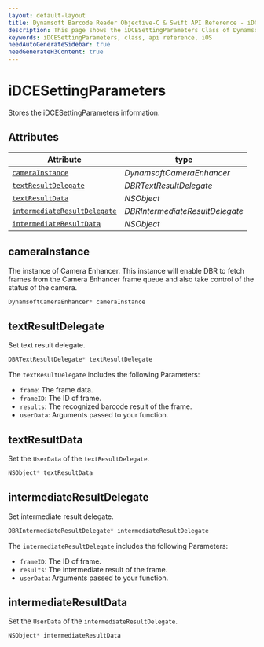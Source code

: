 ```yaml
---
layout: default-layout
title: Dynamsoft Barcode Reader Objective-C & Swift API Reference - iDCESettingParameters Class
description: This page shows the iDCESettingParameters Class of Dynamsoft Barcode Reader for iOS SDK.
keywords: iDCESettingParameters, class, api reference, iOS
needAutoGenerateSidebar: true
needGenerateH3Content: true
---
```


# iDCESettingParameters

Stores the iDCESettingParameters information.

## Attributes

| Attribute | type |
|-----------|------|
| [`cameraInstance`](#camerainstance) | *DynamsoftCameraEnhancer* |
| [`textResultDelegate`](#textresultdelegate) | *DBRTextResultDelegate* |
| [`textResultData`](#textresultdata) | *NSObject* |
| [`intermediateResultDelegate`](#intermediateresultdelegate) | *DBRIntermediateResultDelegate* |
| [`intermediateResultData`](#intermediateresultdata) | *NSObject* |

## cameraInstance

The instance of Camera Enhancer. This instance will enable DBR to fetch frames from the Camera Enhancer frame queue and also take control of the status of the camera.

```objectivec
DynamsoftCameraEnhancer* cameraInstance
```

## textResultDelegate

Set text result delegate.

```objectivec
DBRTextResultDelegate* textResultDelegate
```

The `textResultDelegate` includes the following Parameters:

- `frame`: The frame data.
- `frameID`: The ID of frame.
- `results`: The recognized barcode result of the frame.
- `userData`: Arguments passed to your function.

## textResultData

Set the `UserData` of the `textResultDelegate`.

```objectivec
NSObject* textResultData
```

## intermediateResultDelegate

Set intermediate result delegate.

```objectivec
DBRIntermediateResultDelegate* intermediateResultDelegate
```

The `intermediateResultDelegate` includes the following Parameters:

- `frameID`: The ID of frame.
- `results`: The intermediate result of the frame.
- `userData`: Arguments passed to your function.

## intermediateResultData

Set the `UserData` of the `intermediateResultDelegate`.

```objectivec
NSObject* intermediateResultData
```
